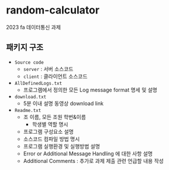 # random-calculator
2023 fa 데이터통신 과제

## 패키지 구조
- `Source code`
  - `server` : 서버 소스코드
  - `client` : 클라이언트 소스코드
- `AllDefinedLogs.txt`
  - 프로그램에서 정의한 모든 Log message format 명세 및 설명
- `download.txt`
  - 5분 이내 설명 동영상 download link
- `Readme.txt`
  - 조 이름, 모든 조원 학번&이름
    - 학생별 역할 명시
  - 프로그램 구성요소 설명
  - 소스코드 컴파일 방법 명시
  - 프로그램 실행환경 및 실행방법 설명
  - Error or Additional Message Handling 에 대한 사항 설명
  - Additional Comments : 추가로 과제 제출 관련 언급할 내용 작성
